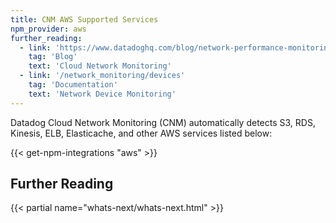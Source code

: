 ```yaml
---
title: CNM AWS Supported Services
npm_provider: aws
further_reading:
  - link: 'https://www.datadoghq.com/blog/network-performance-monitoring'
    tag: 'Blog'
    text: 'Cloud Network Monitoring'
  - link: '/network_monitoring/devices'
    tag: 'Documentation'
    text: 'Network Device Monitoring'
---
```


Datadog Cloud Network Monitoring (CNM) automatically detects S3, RDS, Kinesis, ELB, Elasticache, and other AWS services listed below:

{{< get-npm-integrations "aws" >}}

## Further Reading

{{< partial name="whats-next/whats-next.html" >}}
